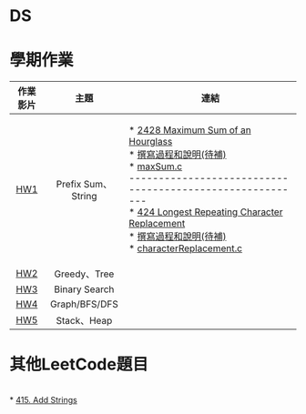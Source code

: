 # DS
# 學期作業

|                                 作業影片                                |                                   主題                                  |                                                                                                                                                                                                                                                                                                                                                                                                                                                                                                              連結                                                                                                                                                                                                                                                                                                                                                                                                                                                                                                             |
|:-------------------------------------------------------------------:|:-----------------------------------------------------------------------:|:-----------------------------------------------------------------------------------------------------------------------------------------------------------------------------------------------------------------------------------------------------------------------------------------------------------------------------------------------------------------------------------------------------------------------------------------------------------------------------------------------------------------------------------------------------------------------------------------------------------------------------------------------------------------------------------------------------------------------------------------------------------------------------------------------------------------------------------------------------------------------------------------------------------------------------------------------------------------------------------------------------------------------------:|
| [HW1](https://youtu.be/EvQ_zUZbB9s)|Prefix Sum、String| <p align="left">* [2428 Maximum Sum of an Hourglass](https://leetcode.com/problems/maximum-sum-of-an-hourglass)<br>* [撰寫過程和說明(待補)]()<br>* [maxSum.c](https://github.com/chenangel89/DS/blob/main/HW1/maxSum.c)<br>---------------------------------------------------------<br>* [424 Longest Repeating Character Replacement](https://leetcode.com/problems/longest-repeating-character-replacement)<br>* [撰寫過程和說明(待補)]()<br>* [characterReplacement.c](https://github.com/chenangel89/DS/blob/main/HW1/characterReplacement.c)</p> | 
| [HW2]() |Greedy、Tree| <p align="left">   |
| [HW3]() |Binary Search| <p align="left">  |
| [HW4]() |Graph/BFS/DFS| <p align="left">  |
| [HW5]() |Stack、Heap| <p align="left">     |

# 其他LeetCode題目
<br>* [415. Add Strings]([https://leetcode.com/problems/maximum-sum-of-an-hourglass](https://leetcode.com/problems/add-strings/))
